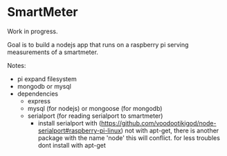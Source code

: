 # SmartMeter
Work in progress.

Goal is to build a nodejs app that runs on a raspberry pi serving measurements of a smartmeter. 

Notes:

- pi expand filesystem
- mongodb or mysql
- dependencies
	- express
	- mysql (for nodejs) or mongoose (for mongodb)
	- serialport (for reading serialport to smartmeter)
		- install serialport with (https://github.com/voodootikigod/node-serialport#raspberry-pi-linux)
		not with apt-get, there is another package with the name 'node' this will conflict. 
		for less troubles dont install with apt-get